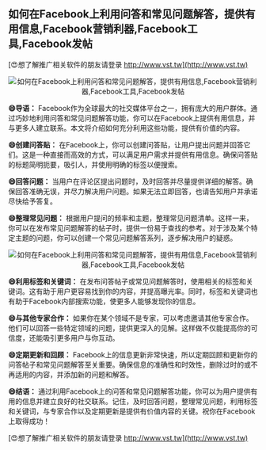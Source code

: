 ## **如何在Facebook上利用问答和常见问题解答，提供有用信息,Facebook营销利器,Facebook工具,Facebook发帖**

[😍想了解推广相关软件的朋友请登录 http://www.vst.tw](http://www.vst.tw)

 <center><img src="https://vst.tw/MP4/tuiguang/png/3.png" alt="如何在Facebook上利用问答和常见问题解答，提供有用信息,Facebook营销利器,Facebook工具,Facebook发帖"></center>

**😄导语：**
Facebook作为全球最大的社交媒体平台之一，拥有庞大的用户群体。通过巧妙地利用问答和常见问题解答功能，你可以在Facebook上提供有用信息，并与更多人建立联系。本文将介绍如何充分利用这些功能，提供有价值的内容。

**😄创建问答贴：**
在Facebook上，你可以创建问答贴，让用户提出问题并回答它们。这是一种直接而高效的方式，可以满足用户需求并提供有用信息。确保问答贴的标题简明扼要，吸引人，并使用明确的标签以便搜索。

**😄回答问题：**
当用户在评论区提出问题时，及时回答并尽量提供详细的解答。确保回答准确无误，并尽力解决用户问题。如果无法立即回答，也请告知用户并承诺尽快给予答复。

**😄整理常见问题：**
根据用户提问的频率和主题，整理常见问题清单。这样一来，你可以在发布常见问题解答的帖子时，提供一份易于查找的参考。对于涉及某个特定主题的问题，你可以创建一个常见问题解答系列，逐步解决用户的疑惑。

 <center><img src="https://vst.tw/MP4/tuiguang/png/3.png" alt="如何在Facebook上利用问答和常见问题解答，提供有用信息,Facebook营销利器,Facebook工具,Facebook发帖"></center>

**😄利用标签和关键词：**
在发布问答帖子或常见问题解答时，使用相关的标签和关键词。这有助于用户更容易找到你的内容，并提高曝光率。同时，标签和关键词也有助于Facebook内部搜索功能，使更多人能够发现你的信息。

**😄与其他专家合作：**
如果你在某个领域不是专家，可以考虑邀请其他专家合作。他们可以回答一些特定领域的问题，提供更深入的见解。这样做不仅能提高你的可信度，还能吸引更多用户与你互动。

**😄定期更新和回顾：**
Facebook上的信息更新非常快速，所以定期回顾和更新你的问答帖子和常见问题解答至关重要。确保信息的准确性和时效性，删除过时的或不再适用的内容，并添加新的问题和解答。

**😄结语：**
通过利用Facebook上的问答和常见问题解答功能，你可以为用户提供有用的信息并建立良好的社交联系。记住，及时回答问题，整理常见问题，利用标签和关键词，与专家合作以及定期更新是提供有价值内容的关键。祝你在Facebook上取得成功！

[😍想了解推广相关软件的朋友请登录 http://www.vst.tw](http://www.vst.tw)



